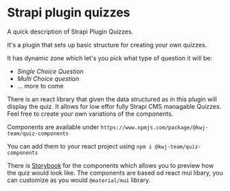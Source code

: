 # Strapi plugin quizzes

A quick description of Strapi Plugin Quizzes.

It's a plugin that sets up basic structure for creating your own quizzes.

It has dynamic zone which let's you pick what type of question it will be:

- *Single Choice Question*
- *Multi Choice question*
- ... more to come

There is an react library that given the data structured as in this plugin will display the quiz.
It allows for low effor fully Strapi CMS managable Quizzes. Feel free to create your own variations of the components.

Components are available under `https://www.npmjs.com/package/@kwj-team/quiz-components`

You can add them to your react project using `npm i @kwj-team/quiz-components`

There is [Storybook](http://lms-strapi.kwjteam.com:6006/?path=/story/components-sections-quiz--default-quiz-page) for the components which allows you to preview how the quiz would look like.
The components are based od react mui libary, you can customize as you would `@material/mui` library.
